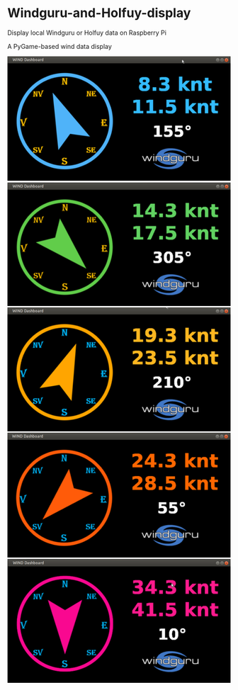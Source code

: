 # Windguru-and-Holfuy-display

Display local Windguru or Holfuy data on Raspberry Pi

A PyGame-based wind data display


![screenshot1](screenshots/screenshots1.png)
![screenshot2](screenshots/screenshots2.png)
![screenshot3](screenshots/screenshots3.png)
![screenshot4](screenshots/screenshots4.png)
![screenshot5](screenshots/screenshots5.png)    

